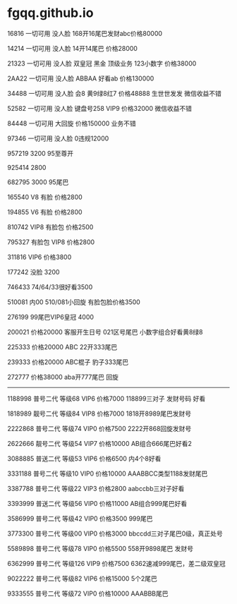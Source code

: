 # fgqq.github.io

16816   一切可用  没人脸  168开16尾巴发财abc价格80000

14214   一切可用  没人脸  14开14尾巴 价格28000

21323   一切可用  没人脸  双皇冠 黑金 顶级业务 123小数字 价格38000

2AA22  一切可用   没人脸  ABBAA 好看ab 价格130000

34488  一切可用   没人脸  会8 黄9绿8红7  价格48888  生世世发发 微信收益不错 

52582  一切可用   没人脸  键盘号258  VIP9 价格32000 微信收益不错

84448  一切可用   大回旋  价格150000 业务不错

97346  一切可用   没人脸  0违规12000

957219  3200 95至尊开

925414  2800 

682795  3000 95尾巴

165540  V8 有脸 价格2800

194855  V6 有脸 价格2800

810742 VIP8 有脸包 价格2500

795327 有脸包 VIP8 价格2800

311816 VIP6 价格3800

177242  没脸 3200

746433  74/64/33很好看3500

510081  内00 510/081小回旋 有脸包脸价格3500

276199  99尾巴VIP6皇冠 4000

200021     价格20000        客服开生日号 021区号尾巴 小数字组合好看黄8绿8

225333     价格20000        ABC 22开333尾巴 

239333     价格20000        ABC棍子 豹子333尾巴

272777     价格38000        aba开777尾巴 回旋

-------------------------------------------------------------------------------------------------------------------

1188998   普号二代       等级68        VIP6         价格7000          118899三对子 发财号码 好看

1818989   靓号二代       等级84        VIP8         价格7000          1818开8989尾巴发财号

2222868   普号二代       等级74        VIP0         价格7500          2222开868回旋发财号

2622666   靓号二代       等级54        VIP7         价格10000        AB组合666尾巴好看2

3088885   普送二代       等级53        VIP6         价格6500          内4个8好看

3331188   普号二代       等级10        VIP0         价格10000         AAABBCC类型1188发财尾巴

3387788   普号二代       等级22        VIP3         价格2800          aabccbb三对子好看

3393999   普送二代       等级56        VIP0         价格11000        AB组合999尾巴好看

3586999   普号二代       等级42        VIP0         价格3500          999尾巴

3773300   普号二代       等级00        VIP0         价格3000          bbccdd三对子尾巴0级，真正处号

5589898   普号二代       等级78        VIP0         价格5500          558开9898尾巴 发财号

6362999   普号二代       等级126      VIP9         价格7500          6362速减999尾巴，差二级双皇冠

9022222   普号二代       等级82        VIP6         价格15000        5个2尾巴

9333555   普号二代       等级72        VIP0         价格10000        AAABBB尾巴

